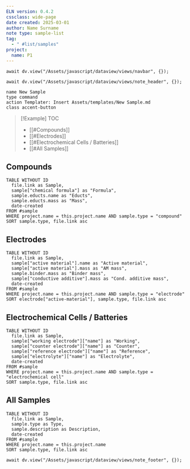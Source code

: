 ```yaml
---
ELN version: 0.4.2
cssclass: wide-page
date created: 2025-03-01
author: Name Surname
note type: sample-list
tag:
  - " #list/samples"
project:
  name: P1
---
```


```dataviewjs
await dv.view("/Assets/javascript/dataview/views/navbar", {});
```

```dataviewjs
await dv.view("/Assets/javascript/dataview/views/note_header", {});
```

```button
name New Sample
type command
action Templater: Insert Assets/templates/New Sample.md
class accent-button
```


> [!Example] TOC
> - [[#Compounds]]
> - [[#Electrodes]]
> - [[#Electrochemical Cells / Batteries]]
> - [[#All Samples]]

## Compounds

```dataview
TABLE WITHOUT ID
  file.link as Sample,
  sample["chemical formula"] as "Formula",
  sample.educts.name as "Educts",
  sample.educts.mass as "Mass",
  date-created
FROM #sample
WHERE project.name = this.project.name AND sample.type = "compound"
SORT sample.type, file.link asc
```

## Electrodes

```dataview
TABLE WITHOUT ID
  file.link as Sample,
  sample["active material"].name as "Active material",
  sample["active material"].mass as "AM mass",
  sample.binder.mass as "Binder mass",
  sample["conductive additive"].mass as "Cond. additive mass",
  date-created
FROM #sample
WHERE project.name = this.project.name AND sample.type = "electrode"
SORT electrode["active-material"], sample.type, file.link asc
```

## Electrochemical Cells / Batteries

```dataview
TABLE WITHOUT ID
  file.link as Sample,
  sample["working electrode"]["name"] as "Working",
  sample["counter electrode"]["name"] as "Counter",
  sample["reference electrode"]["name"] as "Reference",
  sample["electrolyte"]["name"] as "Electrolyte",
  date-created
FROM #sample
WHERE project.name = this.project.name AND sample.type = "electrochemical cell"
SORT sample.type, file.link asc
```

## All Samples

```dataview
TABLE WITHOUT ID
  file.link as Sample,
  sample.type as Type,
  sample.description as Description,
  date-created
FROM #sample
WHERE project.name = this.project.name
SORT sample.type, file.link asc
```


```dataviewjs
await dv.view("/Assets/javascript/dataview/views/note_footer", {});
```
